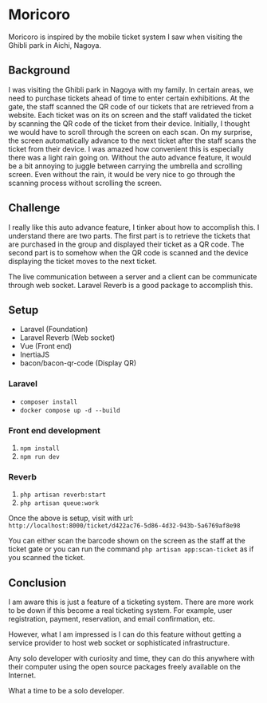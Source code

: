 # Moricoro

Moricoro is inspired by the mobile ticket system I saw when visiting the Ghibli park in Aichi, Nagoya.

## Background

I was visiting the Ghibli park in Nagoya with my family. In certain areas, we need to purchase tickets ahead of time to enter certain exhibitions. At the gate, the staff scanned the QR code of our tickets that are retrieved from a website. Each ticket was on its on screen and the staff validated the ticket by scanning the QR code of the ticket from their device. Initially, I thought we would have to scroll through the screen on each scan. On my surprise, the screen automatically advance to the next ticket after the staff scans the ticket from their device. I was amazed how convenient this is especially there was a light rain going on. Without the auto advance feature, it would be a bit annoying to juggle between carrying the umbrella and scrolling screen. Even without the rain, it would be very nice to go through the scanning process without scrolling the screen. 

## Challenge

I really like this auto advance feature, I tinker about how to accomplish this. I understand there are two parts. The first part is to retrieve the tickets that are purchased in the group and displayed their ticket as a QR code. The second part is to somehow when the QR code is scanned and the device displaying the ticket moves to the next ticket. 

The live communication between a server and a client can be communicate through web socket. Laravel Reverb is a good package to accomplish this. 

## Setup

- Laravel (Foundation)
- Laravel Reverb (Web socket)
- Vue (Front end)
- InertiaJS 
- bacon/bacon-qr-code (Display QR)

### Laravel

- `composer install`
- `docker compose up -d --build`

### Front end development

1. `npm install`
2. `npm run dev`

### Reverb

1. `php artisan reverb:start`
2. `php artisan queue:work`

Once the above is setup, visit with url: `http://localhost:8000/ticket/d422ac76-5d86-4d32-943b-5a6769af8e98`

You can either scan the barcode shown on the screen as the staff at the ticket gate or you can run the command `php artisan app:scan-ticket` as if you scanned the ticket. 

## Conclusion

I am aware this is just a feature of a ticketing system. There are more work to be down if this become a real ticketing system. For example, user registration, payment, reservation, and email confirmation, etc. 

However, what I am impressed is I can do this feature without getting a service provider to host web socket or sophisticated infrastructure. 

Any solo developer with curiosity and time, they can do this anywhere with their computer using the open source packages freely available on the Internet. 

What a time to be a solo developer. 
